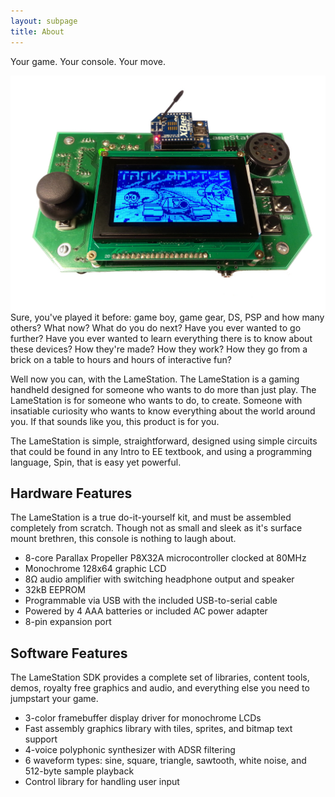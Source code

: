 ```yaml
---
layout: subpage
title: About
---
```


<p class="lead">Your game. Your console. Your move.</p>

<img style="float:right" src="static/img/lamestationproduct.jpg" width="700px" alt="lamestation" />

Sure, you've played it before: game boy, game gear,  DS, PSP and how many others? What now? What do you do next?  Have you ever wanted to go further? Have you ever wanted to learn everything there is to know about these devices? How they're made? How they work? How they go from a brick on a table to hours and hours of interactive fun?

Well now you can, with the LameStation. The LameStation is a gaming handheld designed for someone who wants to do more than just play. The LameStation is for someone who wants to do,  to create. Someone with insatiable curiosity who wants to know everything about the world around you. If that sounds like you, this product is for you.

The LameStation is simple, straightforward, designed using simple circuits that could be found in any Intro to EE textbook, and using a programming language,  Spin, that is easy yet powerful.

## Hardware Features

The LameStation is a true do-it-yourself kit, and must be assembled completely from scratch. Though not as small and sleek as it's surface mount brethren, this console is nothing to laugh about.

* 8-core Parallax Propeller P8X32A microcontroller clocked at 80MHz
* Monochrome 128x64 graphic LCD
* 8Ω audio amplifier with switching headphone output and speaker
* 32kB EEPROM
* Programmable via USB with the included USB-to-serial cable
* Powered by 4 AAA batteries or included AC power adapter
* 8-pin expansion port

## Software Features

The LameStation SDK provides a complete set of libraries, content tools, demos, royalty free graphics and audio, and everything else you need to jumpstart your game.

* 3-color framebuffer display driver for monochrome LCDs
* Fast assembly graphics library with tiles,  sprites, and bitmap text support
* 4-voice polyphonic synthesizer with ADSR filtering
* 6 waveform types: sine, square, triangle, sawtooth, white noise, and 512-byte sample playback
* Control library for handling user input
